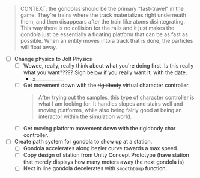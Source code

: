 > CONTEXT: the gondolas should be the primary "fast-travel" in the game. They're trains where the track materializes right underneath them, and then disappears after the train like atoms disintegrating. This way there is no collision for the rails and it just makes the gondola just be essentially a floating platform that can be as fast as possible. When an entity moves into a track that is done, the particles will float away.

- [ ] Change physics to Jolt Physics
    - [ ] Wowee, really, really think about what you're doing first. Is this really what you want????? Sign below if you really want it, with the date.
        - x____________
    - [ ] Get movement down with the ~~rigidbody~~ virtual character controller.
        > After trying out the samples, this type of character controller is what I am looking for. It handles slopes and stairs well and moving platforms, while also being fairly good at being an interactor within the simulation world.
    - [ ] Get moving platform movement down with the rigidbody char controller.
- [ ] Create path system for gondola to show up at a station.
    - [ ] Gondola accelerates along bezier curve towards a max speed.
    - [ ] Copy design of station from Unity Concept Prototype (have station that merely displays how many meters away the next gondola is)
    - [ ] Next in line gondola decelerates with `smoothDamp` function.
